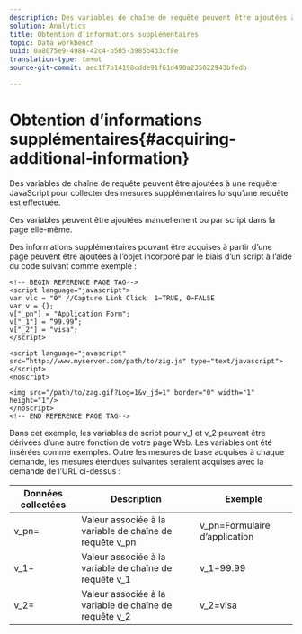```yaml
---
description: Des variables de chaîne de requête peuvent être ajoutées à une requête JavaScript pour collecter des mesures supplémentaires lorsqu’une requête est effectuée.
solution: Analytics
title: Obtention d’informations supplémentaires
topic: Data workbench
uuid: 0a8075e9-4986-42c4-b505-3985b433cf8e
translation-type: tm+mt
source-git-commit: aec1f7b14198cdde91f61d490a235022943bfedb

---
```



# Obtention d’informations supplémentaires{#acquiring-additional-information}

Des variables de chaîne de requête peuvent être ajoutées à une requête JavaScript pour collecter des mesures supplémentaires lorsqu’une requête est effectuée.

Ces variables peuvent être ajoutées manuellement ou par script dans la page elle-même.

Des informations supplémentaires pouvant être acquises à partir d’une page peuvent être ajoutées à l’objet incorporé par le biais d’un script à l’aide du code suivant comme exemple :

```
<!-- BEGIN REFERENCE PAGE TAG--> 
<script language="javascript"> 
var vlc = "0" //Capture Link Click  1=TRUE, 0=FALSE 
var v = {}; 
v["_pn"] = "Application Form"; 
v["_1"] = “99.99”; 
v["_2"] = "visa"; 
</script> 
 
<script language="javascript" src=”http://www.myserver.com/path/to/zig.js" type="text/javascript"></script> 
<noscript> 
 
<img src="/path/to/zag.gif?Log=1&v_jd=1" border="0" width="1" height="1"/> 
</noscript> 
<!-- END REFERENCE PAGE TAG-->
```

Dans cet exemple, les variables de script pour v_1 et v_2 peuvent être dérivées d’une autre fonction de votre page Web. Les variables ont été insérées comme exemples. Outre les mesures de base acquises à chaque demande, les mesures étendues suivantes seraient acquises avec la demande de l’URL ci-dessus :

| Données collectées | Description | Exemple |
|---|---|---|
| v_pn= | Valeur associée à la variable de chaîne de requête v_pn | v_pn=Formulaire d’application |
| v_1= | Valeur associée à la variable de chaîne de requête v_1 | v_1=99.99 |
| v_2= | Valeur associée à la variable de chaîne de requête v_2 | v_2=visa |

